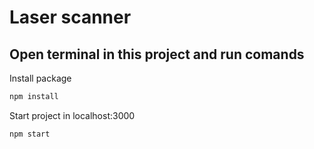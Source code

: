# Laser scanner
## Open terminal in this project and run comands
Install package
```sh
npm install
```
Start project in localhost:3000
```sh
npm start
```